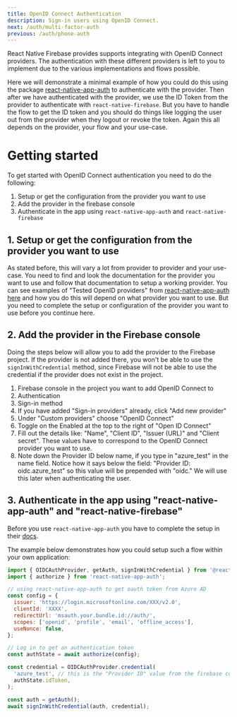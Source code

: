 ```yaml
---
title: OpenID Connect Authentication
description: Sign-in users using OpenID Connect.
next: /auth/multi-factor-auth
previous: /auth/phone-auth
---
```


React Native Firebase provides supports integrating with OpenID Connect providers. The authentication with these
different providers is left to you to implement due to the various implementations and flows possible.

Here we will demonstrate a minimal example of how you could do this using the package [react-native-app-auth](https://github.com/FormidableLabs/react-native-app-auth) to authenticate with the provider. Then after we have authenticated with the provider, we use the ID Token from the provider to authenticate with `react-native-firebase`. But you have to handle the flow to get the ID token and you should do things like logging the user out from the provider when they logout or revoke the token. Again this all depends on the provider, your flow and your use-case.

# Getting started

To get started with OpenID Connect authentication you need to do the following:

1. Setup or get the configuration from the provider you want to use
2. Add the provider in the firebase console
3. Authenticate in the app using `react-native-app-auth` and `react-native-firebase`

## 1. Setup or get the configuration from the provider you want to use

As stated before, this will vary a lot from provider to provider and your use-case. You need to find and look the documentation for the provider you want to use and follow that documentation to setup a working provider.
You can see examples of "Tested OpenID providers" from [react-native-app-auth here](https://github.com/FormidableLabs/react-native-app-auth#tested-openid-providers) and how you do this will depend on what provider you want to use. But you need to complete the setup or configuration of the provider you want to use before you continue here.

## 2. Add the provider in the Firebase console

Doing the steps below will allow you to add the provider to the Firebase project.
If the provider is not added there, you won't be able to use the `signInWithCredential` method, since Firebase will not be able to use the credential if the provider does not exist in the project.

1. Firebase console in the project you want to add OpenID Connect to
2. Authentication
3. Sign-in method
4. If you have added "Sign-in providers" already, click "Add new provider"
5. Under "Custom providers" choose "OpenID Connect"
6. Toggle on the Enabled at the top to the right of "Open ID Connect"
7. Fill out the details like: "Name", "Client ID", "Issuer (URL)" and "Client secret". These values have to correspond to the OpenID Connect provider you want to use.
8. Note down the Provider ID below name, if you type in "azure_test" in the name field. Notice how it says below the field: "Provider ID: oidc.azure_test" so this value will be prepended with "oidc." We will use this later when authenticating the user.

## 3. Authenticate in the app using "react-native-app-auth" and "react-native-firebase"

Before you use `react-native-app-auth` you have to complete the setup in their [docs](https://github.com/FormidableLabs/react-native-app-auth#getting-started).

The example below demonstrates how you could setup such a flow within your own application:

```jsx
import { OIDCAuthProvider, getAuth, signInWithCredential } from '@react-native-firebase/auth';
import { authorize } from 'react-native-app-auth';

// using react-native-app-auth to get oauth token from Azure AD
const config = {
  issuer: 'https://login.microsoftonline.com/XXX/v2.0',
  clientId: 'XXXX',
  redirectUrl: 'msauth.your.bundle.id://auth/',
  scopes: ['openid', 'profile', 'email', 'offline_access'],
  useNonce: false,
};

// Log in to get an authentication token
const authState = await authorize(config);

const credential = OIDCAuthProvider.credential(
  'azure_test', // this is the "Provider ID" value from the firebase console
  authState.idToken,
);

const auth = getAuth();
await signInWithCredential(auth, credential);
```

